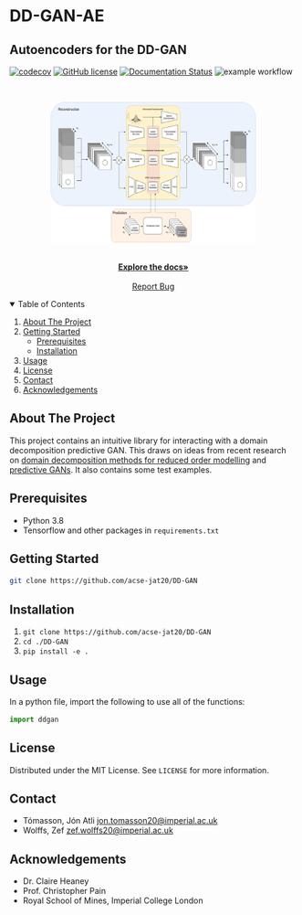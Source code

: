 # DD-GAN-AE

## Autoencoders for the DD-GAN

[![codecov](https://codecov.io/gh/acse-zrw20/DD-GAN-AE/branch/main/graph/badge.svg?token=1LU7UG5OF9)](https://codecov.io/gh/acse-zrw20/DD-GAN-AE)
[![GitHub license](https://img.shields.io/github/license/Naereen/StrapDown.js.svg)](https://github.com/acse-zrw20/DD-GAN-AE/blob/main/LICENSE)
[![Documentation Status](https://github.com/acse-zrw20/DD-GAN-AE/actions/workflows/docs.yml/badge.svg)](https://github.com/acse-zrw220/DD-GAN-AE/blob/main/docs/docs.pdf)
![example workflow](https://github.com/acse-zrw20/DD-GAN-AE/actions/workflows/health.yml/badge.svg)

<!-- PROJECT LOGO -->

<br />
<p align="center">
  <a href="https://github.com/acse-zrw20/DD-GAN-AE">
    <img src="images/dataflow.png" alt="Logo" width="360" height="246">
  </a>

<p align="center">
    <br />
    <a href="https://github.com/acse-zrw20/DD-GAN-AE/blob/main/docs/docs.pdf"><strong>Explore the docs»</strong></a>
    <br />
    <br />
    <a href="https://github.com/acse-zrw20/DD-GAN-AE/issues">Report Bug</a>
  </p>
</p>

<!-- TABLE OF CONTENTS -->

<details open="open">
  <summary>Table of Contents</summary>
  <ol>
    <li>
      <a href="#about-the-project">About The Project</a>
    </li>
    <li>
      <a href="#getting-started">Getting Started</a>
      <ul>
        <li><a href="#prerequisites">Prerequisites</a></li>
        <li><a href="#installation">Installation</a></li>
      </ul>
    </li>
    <li><a href="#usage">Usage</a></li>
    <li><a href="#license">License</a></li>
    <li><a href="#contact">Contact</a></li>
    <li><a href="#acknowledgements">Acknowledgements</a></li>
  </ol>
</details>

<!-- ABOUT THE PROJECT -->

## About The Project

This project contains an intuitive library for interacting with a domain decomposition predictive GAN. This draws on ideas from recent research on [domain decomposition methods for reduced order modelling](https://www.sciencedirect.com/science/article/pii/S0045793019300350) and [predictive GANs](https://arxiv.org/abs/2105.07729). It also contains some test examples. 

<!-- GETTING STARTED -->

## Prerequisites

* Python 3.8
* Tensorflow and other packages in ```requirements.txt```

## Getting Started

```sh
git clone https://github.com/acse-jat20/DD-GAN
```

## Installation

1. ```git clone https://github.com/acse-jat20/DD-GAN```
2. ```cd ./DD-GAN```
3. ```pip install -e .```

<!-- USAGE EXAMPLES -->

## Usage

In a python file, import the following to use all of the functions:

```python
import ddgan
```

<!-- ACKNOWLEDGEMENTS 
_For more information, please refer to the report in this repo_
-->
<!-- LICENSE -->

## License

Distributed under the MIT License. See `LICENSE` for more information.

<!-- CONTACT -->


## Contact

* Tómasson, Jón Atli jon.tomasson20@imperial.ac.uk
* Wolffs, Zef zef.wolffs20@imperial.ac.uk

<!-- ACKNOWLEDGEMENTS -->

## Acknowledgements

* Dr. Claire Heaney
* Prof. Christopher Pain
* Royal School of Mines, Imperial College London

<!-- MARKDOWN LINKS & IMAGES -->

<!-- https://www.markdownguide.org/basic-syntax/#reference-style-links 
[contributors-shield]: https://img.shields.io/github/contributors/acse-2020/group-project-the-uploaders.svg?style=for-the-badge
[contributors-url]: https://github.com/acse-2020/acse-4-x-ray-classification-losslandscape/graphs/contributors
[issues-shield]: https://img.shields.io/github/issues/acse-2020/group-project-the-uploaders.svg?style=for-the-badge
[issues-url]: https://github.com/acse-2020/acse-4-x-ray-classification-losslandscape/issues
[license-shield]: https://img.shields.io/github/license/acse-2020/group-project-the-uploaders.svg?style=for-the-badge
[license-url]: https://github.com/acse-2020/acse-4-x-ray-classification-losslandscape/blob/main/LICENSE.txt
-->
